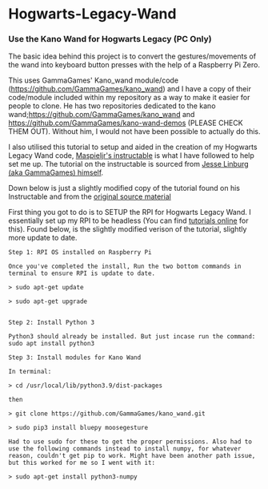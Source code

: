 # Hogwarts-Legacy-Wand
### Use the Kano Wand for Hogwarts Legacy (PC Only)

The basic idea behind this project is to convert the gestures/movements of the wand into keyboard button presses with the help of a Raspberry Pi Zero.

This uses GammaGames' Kano_wand module/code (https://github.com/GammaGames/kano_wand) and I have a copy of their code/module included within my repository as a 
way to make it easier for people to clone. He has two repositories dedicated to the kano wand;https://github.com/GammaGames/kano_wand and https://github.com/GammaGames/kano-wand-demos (PLEASE CHECK THEM OUT). Without him, I would not have been possible to actually do this.

I also utilised this tutorial to setup and aided in the creation of my Hogwarts Legacy Wand code, [Maspieljr's instructable](https://www.instructables.com/SmartWand) is what I have followed to help set me up. The tutorial on the instructable is sourced from [Jesse Linburg (aka GammaGames) himself](https://medium.com/@gammagames/control-a-phillips-hue-bulb-with-the-flick-of-a-wand-3a9af4826775). 

Down below is just a slightly modified copy of the tutorial found on his Instructable and from the [original source material](https://medium.com/@gammagames/control-a-phillips-hue-bulb-with-the-flick-of-a-wand-3a9af4826775)

First thing you got to do is to SETUP the RPI for Hogwarts Legacy Wand. I essentially set up my RPI to be headless (You can find [tutorials online](https://www.tomshardware.com/how-to/set-up-raspberry-pi) for this). Found below, is the slightly modified verison of the tutorial, slightly more update to date.

~~~
Step 1: RPI OS installed on Raspberry Pi

Once you've completed the install, Run the two bottom commands in terminal to ensure RPI is update to date.

> sudo apt-get update

> sudo apt-get upgrade


Step 2: Install Python 3

Python3 should already be installed. But just incase run the command: 
sudo apt install python3 

Step 3: Install modules for Kano Wand

In terminal:

> cd /usr/local/lib/python3.9/dist-packages

then

> git clone https://github.com/GammaGames/kano_wand.git

> sudo pip3 install bluepy moosegesture

Had to use sudo for these to get the proper permissions. Also had to use the following commands instead to install numpy, for whatever reason, couldn't get pip to work. Might have been another path issue, but this worked for me so I went with it:

> sudo apt-get install python3-numpy
~~~
